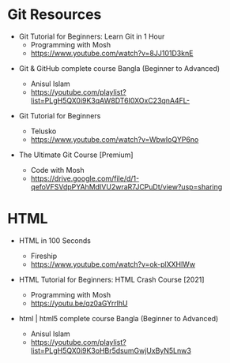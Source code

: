 # Git Resources

- Git Tutorial for Beginners: Learn Git in 1 Hour
  - Programming with Mosh
  - https://www.youtube.com/watch?v=8JJ101D3knE

* Git & GitHub complete course Bangla (Beginner to Advanced)
  * Anisul Islam
  * https://youtube.com/playlist?list=PLgH5QX0i9K3qAW8DT6I0XOxC23qnA4FL-
* Git Tutorial for Beginners
  * Telusko
  * https://www.youtube.com/watch?v=WbwIoQYP6no

* The Ultimate Git Course [Premium]
  * Code with Mosh
  * https://drive.google.com/file/d/1-qefoVFSVdpPYAhMdIVU2wraR7JCPuDt/view?usp=sharing

# HTML 

- HTML in 100 Seconds

  - Fireship
  - https://www.youtube.com/watch?v=ok-plXXHlWw

- HTML Tutorial for Beginners: HTML Crash Course [2021]

  - Programming with Mosh
  - https://youtu.be/qz0aGYrrlhU

- html | html5 complete course Bangla (Beginner to Advanced)

  - Anisul Islam
  - https://youtube.com/playlist?list=PLgH5QX0i9K3oHBr5dsumGwjUxByN5Lnw3

  